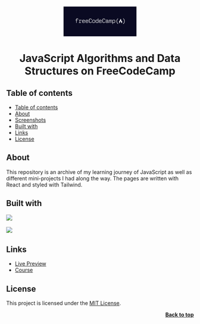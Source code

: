<a name="readme-top"></a>

<div align="center">
  <a href="https://github.com/seesmof">
    <img src="./public/banner.png" alt="Logo" height="80">
  </a>

<h1 align="center">JavaScript Algorithms and Data Structures on FreeCodeCamp</h1>
</div>

## Table of contents

- [Table of contents](#table-of-contents)
- [About](#about)
- [Screenshots](#screenshots)
- [Built with](#built-with)
- [Links](#links)
- [License](#license)

## About

This repository is an archive of my learning journey of JavaScript as well as different mini-projects I had along the way. The pages are written with React and styled with Tailwind.

## Built with

![](https://img.shields.io/badge/React-20232A?style=for-the-badge&logo=react&logoColor=61DAFB)

![](https://img.shields.io/badge/Tailwind_CSS-38B2AC?style=for-the-badge&logo=tailwind-css&logoColor=white)

## Links

- [Live Preview](https://seesmof.github.io/javascript-algorithms-data-structures_free-code-camp/)
- [Course](https://www.freecodecamp.org/learn/javascript-algorithms-and-data-structures/)

## License

This project is licensed under the [MIT License](./LICENSE).

<p align="right"><a href="#readme-top"><strong>Back to top</strong></a></p>

